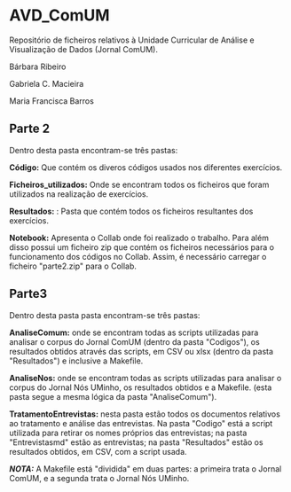 # AVD_ComUM
Repositório de ficheiros relativos à Unidade Curricular de Análise e Visualização de Dados (Jornal ComUM).

Bárbara Ribeiro

Gabriela C. Macieira

Maria Francisca Barros
 ## Parte 2
 Dentro desta pasta encontram-se três pastas:
 
 **Código:** Que contém os diveros códigos usados nos diferentes exercícios.
 
 **Ficheiros_utilizados:** Onde se encontram todos os ficheiros que foram utilizados na realização de exercícios.
 
**Resultados:** : Pasta que contém todos os ficheiros resultantes dos exercícios.

**Notebook:** Apresenta o Collab onde foi realizado o trabalho. Para além disso possui um ficheiro zip que contém os ficheiros necessários para o funcionamento dos códigos no Collab. Assim, é necessário carregar o ficheiro "parte2.zip" para o Collab.

## Parte3
Dentro desta pasta pasta encontram-se três pastas:

**AnaliseComum:** onde se encontram todas as scripts utilizadas para analisar o corpus do Jornal ComUM (dentro da pasta "Codigos"), os resultados obtidos através das scripts, em CSV ou xlsx (dentro da pasta "Resultados") e inclusive a Makefile.

**AnaliseNos:** onde se encontram todas as scripts utilizadas para analisar o corpus do Jornal Nós UMinho, os resultados obtidos e a Makefile. (esta pasta segue a mesma lógica da pasta "AnaliseComum").

**TratamentoEntrevistas:** nesta pasta estão todos os documentos relativos ao tratamento e análise das entrevistas. Na pasta "Codigo" está a script utilizada para retirar os nomes próprios das entrevistas; na pasta "Entrevistasmd" estão as entrevistas; na pasta "Resultados" estão os resultados obtidos, em CSV, com a script usada.

***NOTA:*** A Makefile está "dividida" em duas partes: a primeira trata o Jornal ComUM, e a segunda trata o Jornal Nós UMinho.
